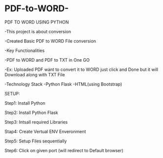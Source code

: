 # PDF-to-WORD-
PDF TO WORD USING PYTHON

-This project is about conversion

-Created Basic PDF to WORD File conversion

-Key Functionalities

  -PDF to WORD and PDF to TXT in One GO
  
  -Ex: Uploaded PDF want to convert it to WORD just click and Done but it will Download along with TXT File

-Technology Stack
  -Python Flask
  -HTML(using Bootstrap)

SETUP:

Step1: Install Python

Step2: Install Python Flask

Step3: Intsall required Libraries

Stap4: Create Vertual ENV Enveronment

Step5: Setup Files sequentially

Step6: Click on given port (will redirect to Default browser)


